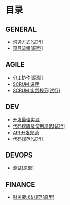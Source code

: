 # 目录

## GENERAL

- [沟通方式[试行]](general/communication.md)
- [项目流程[原型]](general/project-process.md)

## AGILE

- [分工协作[原型]](management/cooperation.md)
- [SCRUM 说明](management/agile-scrum.md)
- [SCRUM 实践规范[试行]](management/agile-practise.md)

## DEV
- [开发最佳实践](dev/practise.md)
- [代码模版及使用规范[试行]](dev/project-template.md)
- [API 开发规范](dev/api.md)
- [代码规范[试行]](dev/clean-code.md)

## DEVOPS

- [测试[原型]](devops/ci-cd.md)

## FINANCE

- [财务要求&规范[原型]](finance/general.md)
